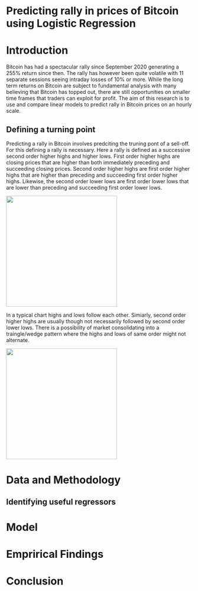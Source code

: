 # Predicting rally in prices of Bitcoin using Logistic Regression

# Introduction
Bitcoin has had a spectacular rally since September 2020 generating a 255% return since then. The rally has however been quite volatile with 11 separate sessions seeing intraday losses of 10% or more. While the long term returns on Bitcoin are subject to fundamental analysis with many believing that Bitcoin has topped out, there are still opportunities on smaller time frames that traders can exploit for profit. The aim of this research is to use and compare linear models to predict rally in Bitcoin prices on an hourly scale.

## Defining a turning point
Predicting a rally in Bitcoin involves predciting the truning pont of a sell-off. For this defining a rally is necessary. Here a rally is defined as a successive second order higher highs and higher lows. First order higher highs are closing prices that are higher than both immediately preceding and succeeding closing prices. Second order higher highs are first order higher highs that are higher than preceding and succeeding first order higher highs. Likewise, the second order lower lows are first order lower lows that are lower than preceding and succeeding first order lower lows. 

<img src="https://user-images.githubusercontent.com/79707074/109423661-70746200-7a06-11eb-8639-649b3588c58a.png" width="300">

In a typical chart highs and lows follow each other. Simiarly, second order higher highs are usually though not necessarily followed by second order lower lows. There is a possibility of market consolidating into a traingle/wedge pattern where the highs and lows of same order might not alternate.

<img src="https://user-images.githubusercontent.com/79707074/109423846-217afc80-7a07-11eb-98b8-288809fcd0bb.png" width="300">

# Data and Methodology

## Identifying useful regressors

# Model

# Emprirical Findings

# Conclusion

